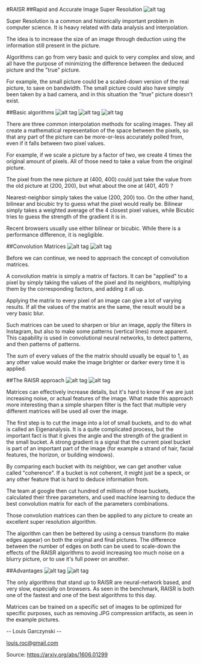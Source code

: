#RAISR
##Rapid and Accurate Image Super Resolution
![alt tag](images/image1.png)

Super Resolution is a common and historically important problem in computer science.
It is heavy related with data analysis and interpolation.

The idea is to increase the size of an image through deduction using the information still present in the picture.

Algorithms can go from very basic and quick to very complex and slow, and all have the purpose of minimizing the difference between the deduced picture and the "true" picture.

For example, the small picture could be a scaled-down version of the real picture, to save on bandwidth. The small picture could also have simply been taken by a bad camera, and in this situation the "true" picture doesn't exist.

##Basic algorithms
![alt tag](images/image2.png)
![alt tag](images/image3.png)
![alt tag](images/image4.png)

 There are three common interpolation methods for scaling images. They all create a mathematical representation of the space between the pixels, so that any part of the picture can be more-or-less accurately polled from, even if it falls between two pixel values.

 For example, if we scale a picture by a factor of two, we create 4 times the original amount of pixels. All of those need to take a value from the original picture.

 The pixel from the new picture at (400, 400) could just take the value from the old picture at (200, 200), but what about the one at (401, 401) ?

 Nearest-neighbor simply takes the value (200, 200) too. On the other hand, bilinear and bicubic try to guess what the pixel would really be. Bilinear simply takes a weighted average of the 4 closest pixel values, while Bicubic tries to guess the strength of the gradient it is in.

 Recent browsers usually use either bilinear or bicubic. While there is a performance difference, it is negligible.

##Convolution Matrices
![alt tag](images/image5.png)
![alt tag](images/image6.png)

Before we can continue, we need to approach the concept of convolution matrices.

A convolution matrix is simply a matrix of factors. It can be "applied" to a pixel by simply taking the values of the pixel and its neighbors, multiplying them by the corresponding factors, and adding it all up.

Applying the matrix to every pixel of an image can give a lot of varying results. If all the values of the matrix are the same, the result would be a very basic blur.

Such matrices can be used to sharpen or blur an image, apply the filters in Instagram, but also to make some patterns (vertical lines) more apparent. This capability is used in convolutional neural networks, to detect patterns, and then patterns of patterns.

The sum of every values of the the matrix should usually be equal to 1, as any other value would make the image brighter or darker every time it is applied.

##The RAISR approach
![alt tag](images/image7.png)
![alt tag](images/image8.png)

Matrices can effectively increase details, but it's hard to know if we are just increasing noise, or actual features of the image. What made this approach more interesting than a simple sharpen filter is the fact that multiple very different matrices will be used all over the image.

The first step is to cut the image into a lot of small buckets, and to do what is called an Eigenanalysis. It is a quite complicated process, but the important fact is that it gives the angle and the strength of the gradient in the small bucket. A strong gradient is a signal that the current pixel bucket is part of an important part of the image (for example a strand of hair, facial features, the horizon, or building windows).

By comparing each bucket with its neighbor, we can get another value called "coherence". If a bucket is not coherent, it might just be a speck, or any other feature that is hard to deduce information from.

The team at google then cut hundred of millions of those buckets, calculated their three parameters, and used machine learning to deduce the best convolution matrix for each of the parameters combinations.

Those convolution matrices can then be applied to any picture to create an excellent super resolution algorithm.

The algorithm can then be bettered by using a census transform (to make edges appear) on both the original and final pictures. The difference between the number of edges on both can be used to scale-down the effects of the RAISR algorithms to avoid increasing too much noise on a blurry picture, or to use it's full power on another.

##Advantages
![alt tag](images/image9.png)
![alt tag](images/image10.png)

The only algorithms that stand up to RAISR are neural-network based, and very slow, especially on browsers. As seen in the benchmark, RAISR is both one of the fastest and one of the best algorithms to this day.

Matrices can be trained on a specific set of images to be optimized for specific purposes, such as removing JPG compression artifacts, as seen in the example pictures.

-- Louis Garczynski --

louis.roc@gmail.com

Source: https://arxiv.org/abs/1606.01299
